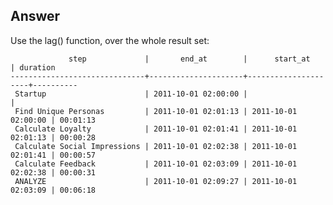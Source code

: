 Answer
------

Use the lag() function, over the whole result set:

                 step             |       end_at        |      start_at       | duration
    ------------------------------+---------------------+---------------------+----------
     Startup                      | 2011-10-01 02:00:00 |                     |
     Find Unique Personas         | 2011-10-01 02:01:13 | 2011-10-01 02:00:00 | 00:01:13
     Calculate Loyalty            | 2011-10-01 02:01:41 | 2011-10-01 02:01:13 | 00:00:28
     Calculate Social Impressions | 2011-10-01 02:02:38 | 2011-10-01 02:01:41 | 00:00:57
     Calculate Feedback           | 2011-10-01 02:03:09 | 2011-10-01 02:02:38 | 00:00:31
     ANALYZE                      | 2011-10-01 02:09:27 | 2011-10-01 02:03:09 | 00:06:18

